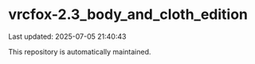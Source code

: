 # vrcfox-2.3_body_and_cloth_edition

Last updated: 2025-07-05 21:40:43

This repository is automatically maintained.
